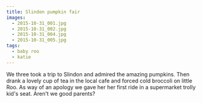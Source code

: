 ```yaml
---
title: Slindon pumpkin fair
images:
  - 2015-10-31_001.jpg
  - 2015-10-31_002.jpg
  - 2015-10-31_004.jpg
  - 2015-10-31_005.jpg
tags:
  - baby roo
  - katie
---
```

We three took a trip to Slindon and admired the amazing pumpkins. Then drank a lovely cup of tea in the local cafe and forced cold broccoli on little Roo. As way of an apology we gave her her first ride in a supermarket trolly kid's seat. Aren't we good parents?
